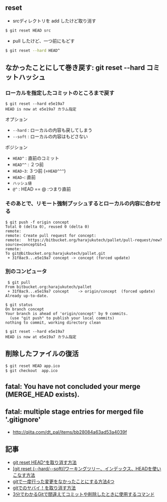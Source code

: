 ## reset

- srcディレクトリを add したけど取り消す

~~~bash
$ git reset HEAD src
~~~

- pull したけど、一つ前にもどす

~~~bash
$ git reset --hard HEAD^
~~~

## なかったことにして巻き戻す: git reset --hard コミットハッシュ

### ローカルを指定したコミットのところまで戻す

~~~~
$ git reset --hard e5e19a7
HEAD is now at e5e19a7 カラム指定
~~~~

オプション
- `--hard` : ローカルの内容も戻してしまう
- `--soft` : ローカルの内容はもどさない

ポジション
- `HEAD^` : 直前のコミット
- `HEAD^^` : ２つ前
- `HEAD~3`: ３つ前 (=`HEAD^^^`)
- `HEAD~`: 直前
- `ハッシュ値`
- `@^` : HEAD == @ :つまり直前

### そのあとで、リモート強制プッシュするとローカルの内容に合わせる

~~~
$ git push -f origin concept
Total 0 (delta 0), reused 0 (delta 0)
remote:
remote: Create pull request for concept:
remote:   https://bitbucket.org/harajukutech/pallet/pull-request/new?source=concept&t=1
remote:
To git@bitbucket.org:harajukutech/pallet.git
 + 31f8ac9...e5e19a7 concept -> concept (forced update)
~~~

### 別のコンピュータ

~~~
 $ git pull
From bitbucket.org:harajukutech/pallet
 + 31f8ac9...e5e19a7 concept    -> origin/concept  (forced update)
Already up-to-date.

$ git status
On branch concept
Your branch is ahead of 'origin/concept' by 9 commits.
  (use "git push" to publish your local commits)
nothing to commit, working directory clean

$ git reset --hard e5e19a7
HEAD is now at e5e19a7 カラム指定

~~~


## 削除したファイルの復活

~~~bash
$ git reset HEAD app.ico
$ git checkout  app.ico
~~~

## fatal: You have not concluded your merge (MERGE_HEAD exists).

## fatal: multiple stage entries for merged file '.gitignore'

- http://qiita.com/dt_pal/items/bb28084a63ad53a4039f


## 記事

- [git reset HEAD^を取り消す方法](https://qiita.com/ngron/items/7870fc8a803b882af9bd)
- [[git reset (--hard/--soft)]ワーキングツリー、インデックス、HEADを使いこなす方法](https://qiita.com/shuntaro_tamura/items/db1aef9cf9d78db50ffe)
- [gitで一度行った変更をなかったことにする方法4つ](http://labs.timedia.co.jp/2011/02/git-various-undo.html)
- [gitでのヤバイ！を取り消す方法](https://qiita.com/ritukiii/items/74ee3274c3f218511a0c)
- [3分でわかるGitで間違えてコミットや削除したときに使用するコマンド](https://iwb.jp/git-branch-restore-change-delete-command/)